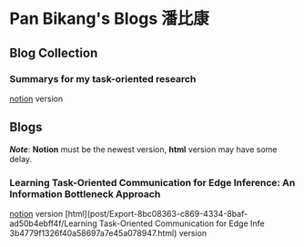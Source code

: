 # Pan Bikang's Blogs **潘比康**
## Blog Collection
### Summarys for my task-oriented research
[notion](https://panbk.notion.site/Task-oriented-communication-ad568a28bfc5425f9468442c2087dc2c) version


## Blogs
***Note***: **Notion** must be the newest version, **html** version may have some delay.
### Learning Task-Oriented Communication for Edge Inference: An Information Bottleneck Approach
[notion](https://panbk.notion.site/Learning-Task-Oriented-Communication-for-Edge-Inference-An-Information-Bottleneck-Approach-5b260131f8694957b11a35a1e127311e) version
[html](post/Export-8bc08363-c869-4334-8baf-ad50b4ebff4f/Learning Task-Oriented Communication for Edge Infe 3b4779f1326f40a58697a7e45a078947.html) version

